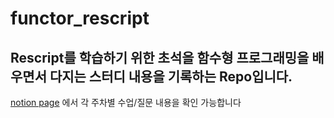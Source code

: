 # functor_rescript 

## Rescript를 학습하기 위한 초석을 함수형 프로그래밍을 배우면서 다지는 스터디 내용을 기록하는 Repo입니다.

[notion page](https://www.notion.so/4f6659b29d0c42e2b296e5a4e2d18fff) 에서 각 주차별 수업/질문 내용을 확인 가능합니다
